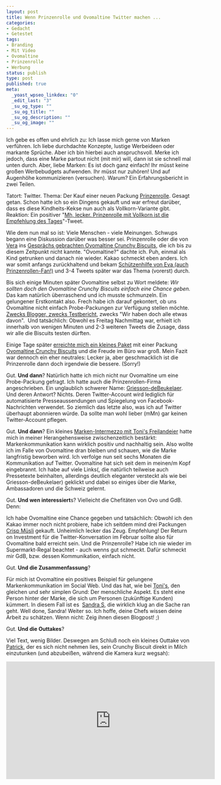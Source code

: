 ```yaml
---
layout: post
title: Wenn Prinzenrolle und Ovomaltine Twitter machen ...
categories:
- Gedacht
- Getestet
tags:
- Branding
- Mit Video
- Ovomaltine
- Prinzenrolle
- Werbung
status: publish
type: post
published: true
meta:
  _yoast_wpseo_linkdex: "0"
  _edit_last: "3"
  _su_og_type: ""
  _su_og_title: ""
  _su_og_description: ""
  _su_og_image: ""
---
```

Ich gebe es offen und ehrlich zu: Ich lasse mich gerne von Marken verführen. Ich liebe durchdachte Konzepte, lustige Werbeideen oder markante Sprüche. Aber ich bin hierbei auch anspruchsvoll. Merke ich jedoch, dass eine Marke partout nicht (mit mir) will, dann ist sie schnell mal unten durch. Aber, liebe Marken: Es ist doch ganz einfach! Ihr müsst keine großen Werbebudgets aufwenden. Ihr müsst nur zuhören! Und auf Augenhöhe kommunizieren (versuchen). Warum? Ein Erfahrungsbericht in zwei Teilen. <!--more-->

Tatort: Twitter. Thema: Der Kauf einer neuen Packung <a href="http://www.griesson-debeukelaer.de/deDE/marken/prinzen-rolle/">Prinzenrolle</a>. Gesagt getan. Schon hatte ich so ein Dingens gekauft und war erfreut darüber, dass es diese Kindheits-Kekse nun auch als Vollkorn-Variante gibt. Reaktion: Ein positiver "<a href="https://twitter.com/jollife/status/173007094725877760">Mh, lecker. Prinzenrolle mit Vollkorn ist die Empfehlung des Tages</a>"-Tweet.

Wie dem nun mal so ist: Viele Menschen - viele Meinungen. Schwups begann eine Diskussion darüber was besser sei. Prinzenrolle oder die von <a href="https://twitter.com/veramayr">Vera</a> ins <a href="https://twitter.com/veramayr/status/173009479426777088">Gesprächs gebrachten Ovomaltine Crunchy Biscuits</a>, die ich bis zu diesem Zeitpunkt nicht kannte. "Ovomaltine?" dachte ich. Puh, einmal als Kind getrunken und danach nie wieder. Kakao schmeckt eben anders. Ich war somit anfangs zurückhaltend und bekam <a href="https://twitter.com/neongoldig/status/173009860407988224">Schützenhilfe von Eva (auch Prinzenrollen-Fan!)</a> und 3-4 Tweets später war das Thema (vorerst) durch.

Bis sich einige Minuten später Ovomaltine selbst zu Wort meldete: <em>Wir sollten doch den Ovomaltine Crunchy Biscuits einfach eine Chance geben.</em> Das kam natürlich überraschend und ich musste schmunzeln. Ein gelungener Erstkontakt also. Frech habe ich darauf gekontert, ob uns Ovomaltine nicht einfach Probe-Packungen zur Verfügung stellen möchte. <a href="https://twitter.com/veramayr/status/173305718307438592">Zwecks Blogger, zwecks Testbericht</a>, zwecks "Wir haben doch alle etwas davon".  Und tatsächlich: Obwohl es Freitag Nachmittag war, erhielt ich innerhalb von wenigen Minuten und 2-3 weiteren Tweets die Zusage, dass wir alle die Biscuits testen dürften.

Einige Tage später <a href="https://twitter.com/jollife/status/175555792173412352">erreichte mich ein kleines Paket</a> mit einer Packung <a href="http://www.ovomaltine.at/startseite-at/ovo/121/ovomaltine-crunchy-biscuit/produkte.htm">Ovomaltine Crunchy Biscuits</a> und die Freude im Büro war groß. Mein Fazit war dennoch ein eher neutrales: Lecker ja, aber geschmacklich ist die Prinzenrolle dann doch irgendwie die bessere. (Sorry!)

Gut. <strong>Und dann</strong>? Natürlich hatte ich mich nicht nur Ovomaltine um eine Probe-Packung gefragt. Ich hatte auch die Prinzenrollen-Firma angeschrieben. Ein unglaublich schwerer Name: <a href="https://twitter.com/gdb_germany">Griesson-deBeukelaer</a>. Und deren Antwort? Nichts. Deren Twitter-Account wird lediglich für automatisierte Presseaussendungen und Spiegelung von Facebook-Nachrichten verwendet. So ziemlich das letzte also, was ich auf Twitter überhaupt abonnieren würde. Da sollte man wohl lieber (mMn) gar keinen Twitter-Account pflegen.

Gut. <strong>Und dann</strong>? Ein kleines <a title="Ei like" href="http://johannes.nagl.name/2012/ei-like-tonis-freilandeier/">Marken-Intermezzo mit Toni's Freilandeier</a> hatte mich in meiner Herangehensweise zwischenzeitlich bestärkt: Markenkommunikation kann wirklich positiv und nachhaltig sein. Also wollte ich im Falle von Ovomaltine dran bleiben und schauen, wie die Marke langfristig beworben wird. Ich verfolge nun seit sechs Monaten die Kommunikation auf Twitter. Ovomaltine hat sich seit dem in meinen/m Kopf eingebrannt. Ich habe auf viele Links(, die natürlich teilweise auch Pressetexte beinhalten, allerdings deutlich eleganter versteckt als wie bei Griesson-deBeukelaer) geklickt und dabei so einiges über die Marke, Ambassadoren und die Schweiz gelernt.

Gut. <strong>Und wen interessiert</strong>s? Vielleicht die Chefitäten von Ovo und GdB. Denn:

Ich habe Ovomaltine eine Chance gegeben und tatsächlich: Obwohl ich den Kakao immer noch nicht probiere, habe ich seitdem mind drei Packungen <a href="http://www.ovomaltine.at/startseite-at/ovo/muesli/ovomaltine-crisp-muesli/produkte.htm">Crisp Müsli</a> gekauft. Unheimlich lecker das Zeug. Empfehlung! Der Return on Investment für die Twitter-Konversation im Februar sollte also für Ovomaltine bald erreicht sein. Und die Prinzenrolle? Habe ich nie wieder im Supermarkt-Regal beachtet - auch wenns gut schmeckt. Dafür schmeckt mir GdB, bzw. dessen Kommunikation, einfach nicht.

Gut. <strong>Und die Zusammenfassung</strong>?

Für mich ist Ovomaltine ein positives Beispiel für gelungene Markenkommunikation im Social Web. Und das hat, wie bei <a href="https://www.facebook.com/tonis.freiheit">Toni's</a>, den gleichen und sehr simplen Grund: Der menschliche Aspekt. Es steht eine Person hinter der Marke, die sich um Personen (zukünftige Kunden) kümmert. In diesem Fall ist es  <a href="https://twitter.com/sstirnemann">Sandra S</a>, die wirklich klug an die Sache ran geht. Well done, Sandra! Weiter so. Ich hoffe, deine Chefs wissen deine Arbeit zu schätzen. Wenn nicht: Zeig ihnen diesen Blogpost! ;)

Gut. <strong>Und die Outtakes</strong>?

Viel Text, wenig Bilder. Deswegen am Schluß noch ein kleines Outtake von <a href="http://www.twitter.com/catearcher">Patrick</a>, der es sich nicht nehmen lies, sein Crunchy Biscuit direkt in Milch einzutunken (und abzubeißen, während die Kamera kurz wegsah):

<iframe width="560" height="315" src="http://www.youtube.com/embed/94COgz7QCD4" frameborder="0"> </iframe>
